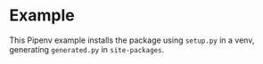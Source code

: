 # Example

This Pipenv example installs the package using `setup.py` in a venv, generating `generated.py` in `site-packages`.
